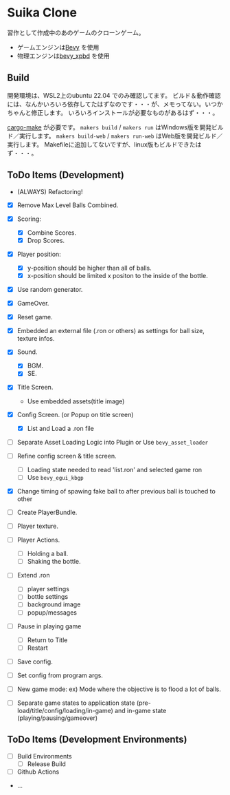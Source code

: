 # Suika Clone

習作として作成中のあのゲームのクローンゲーム。
- ゲームエンジンは[Bevy](https://bevyengine.org/) を使用
- 物理エンジンは[bevy_xpbd](https://github.com/Jondolf/bevy_xpbd) を使用


## Build

開発環境は、WSL2上のubuntu 22.04 でのみ確認してます。
ビルド＆動作確認には、なんかいろいろ依存してたはずなのです・・・が、メモってない。いつかちゃんと修正します。
いろいろインストールが必要なものがあるはず・・・。

[cargo-make](https://github.com/sagiegurari/cargo-make) が必要です。
`makers build` / `makers run` はWindows版を開発ビルド／実行します。
`makers build-web` / `makers run-web` はWeb版を開発ビルド／実行します。
Makefileに追加してないですが、linux版もビルドできたはず・・・。


## ToDo Items (Development)

- (ALWAYS) Refactoring!
- [x] Remove Max Level Balls Combined.
- [x] Scoring:
  - [x] Combine Scores.
  - [x] Drop Scores.
- [x] Player position:
  - [x] y-position should be higher than all of balls.
  - [x] x-position should be limited x positon to the inside of the bottle.
- [x] Use random generator.
- [x] GameOver.
- [x] Reset game.
- [x] Embedded an external file (.ron or others) as settings
  for ball size, texture infos.
- [x] Sound.
  - [x] BGM.
  - [x] SE.
- [x] Title Screen.
  - Use embedded assets(title image)
- [x] Config Screen. (or Popup on title screen)
  - [x] List and Load a .ron file
- [ ] Separate Asset Loading Logic into Plugin or Use `bevy_asset_loader`
- [ ] Refine config screen & title screen.
  - [ ] Loading state needed to read 'list.ron' and selected game ron
  - [ ] Use `bevy_egui_kbgp`
- [x] Change timing of spawing fake ball to after previous ball is touched to other
- [ ] Create PlayerBundle.
- [ ] Player texture.
- [ ] Player Actions.
  - [ ] Holding a ball.
  - [ ] Shaking the bottle.
- [ ] Extend .ron
  - [ ] player settings
  - [ ] bottle settings
  - [ ] background image
  - [ ] popup/messages
- [ ] Pause in playing game
  - [ ] Return to Title
  - [ ] Restart
- [ ] Save config.
- [ ] Set config from program args.
- [ ] New game mode: ex) Mode where the objective is to flood a lot of balls.
- [ ] Separate game states to 
      application state (pre-load/title/config/loading/in-game) and
      in-game state (playing/pausing/gameover)


## ToDo Items (Development Environments)

- [ ] Build Environments
  - [ ] Release Build
- [ ] Github Actions
- ...

